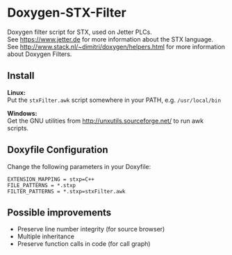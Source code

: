 Doxygen-STX-Filter
==================

Doxygen filter script for STX, used on Jetter PLCs.  
See <https://www.jetter.de> for more information about the STX language.  
See <http://www.stack.nl/~dimitri/doxygen/helpers.html> for more information
about Doxygen Filters.

Install
-------
**Linux:**  
Put the `stxFilter.awk` script somewhere in your PATH, e.g. `/usr/local/bin`

**Windows:**  
Get the GNU utilities from <http://unxutils.sourceforge.net/> to run awk scripts.

Doxyfile Configuration
----------------------
Change the following parameters in your Doxyfile:

	EXTENSION_MAPPING = stxp=C++
	FILE_PATTERNS = *.stxp
	FILTER_PATTERNS = *.stxp=stxFilter.awk

Possible improvements
---------------------
* Preserve line number integrity (for source browser)
* Multiple inheritance
* Preserve function calls in code (for call graph)

